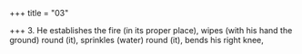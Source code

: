 +++
title = "03"

+++
3. He establishes the fire (in its proper place), wipes (with his hand the ground) round (it), sprinkles (water) round (it), bends his right knee,

